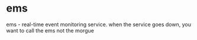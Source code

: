 # ems
ems - real-time event monitoring service. when the service goes down, you want to call the ems not the morgue
